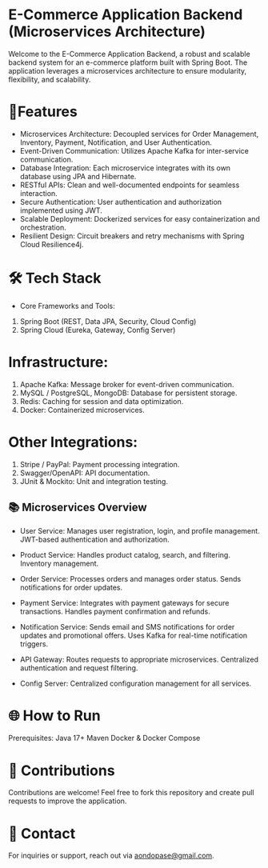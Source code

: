 # E-Commerce Application Backend (Microservices Architecture)
Welcome to the E-Commerce Application Backend, a robust and scalable backend system for an e-commerce platform built with Spring Boot. The application leverages a microservices architecture to ensure modularity, flexibility, and scalability.

# 🚀Features
- Microservices Architecture: Decoupled services for Order Management, Inventory, Payment, Notification, and User Authentication.
- Event-Driven Communication: Utilizes Apache Kafka for inter-service communication.
- Database Integration: Each microservice integrates with its own database using JPA and Hibernate.
- RESTful APIs: Clean and well-documented endpoints for seamless interaction.
- Secure Authentication: User authentication and authorization implemented using JWT.
- Scalable Deployment: Dockerized services for easy containerization and orchestration.
- Resilient Design: Circuit breakers and retry mechanisms with Spring Cloud Resilience4j.

# 🛠️ Tech Stack
- Core Frameworks and Tools:
1. Spring Boot (REST, Data JPA, Security, Cloud Config)
2. Spring Cloud (Eureka, Gateway, Config Server)

# Infrastructure:
1. Apache Kafka: Message broker for event-driven communication.
2. MySQL / PostgreSQL, MongoDB: Database for persistent storage.
3. Redis: Caching for session and data optimization.
4. Docker: Containerized microservices.

# Other Integrations:
1. Stripe / PayPal: Payment processing integration.
2. Swagger/OpenAPI: API documentation.
3. JUnit & Mockito: Unit and integration testing.

## 📚 Microservices Overview
- User Service:
Manages user registration, login, and profile management.
JWT-based authentication and authorization.

- Product Service:
Handles product catalog, search, and filtering.
Inventory management.

- Order Service:
Processes orders and manages order status.
Sends notifications for order updates.

- Payment Service:
Integrates with payment gateways for secure transactions.
Handles payment confirmation and refunds.

- Notification Service:
Sends email and SMS notifications for order updates and promotional offers.
Uses Kafka for real-time notification triggers.

- API Gateway:
Routes requests to appropriate microservices.
Centralized authentication and request filtering.

- Config Server:
Centralized configuration management for all services.

# 🌐 How to Run
Prerequisites:
Java 17+
Maven
Docker & Docker Compose

# 👥 Contributions
Contributions are welcome! Feel free to fork this repository and create pull requests to improve the application.

# 📧 Contact
For inquiries or support, reach out via aondopase@gmail.com.
